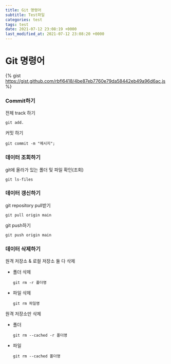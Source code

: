 ```yaml
---
title: Git 명령어
subtitle: Test파일
categories: test
tags: test
date: 2021-07-12 23:08:19 +0000
last_modified_at: 2021-07-12 23:08:20 +0000
---
```

# Git 명령어

{% gist https://gist.github.com/rbfl6418/4be87eb7760e79da58442eb49a96d6ac.js %}


### Commit하기

전체 track 하기

`git add.`

커밋 하기 

`git commit -m "메시지";`

### 데이터 조회하기

git에 올라가 있는 폴더 및 파일 확인(조회)

`git ls-files`

### 데이터 갱신하기

git repository pull받기

`git pull origin main`

git push하기

`git push origin main`

### 데이터 삭제하기

원격 저장소 & 로컬 저장소  둘 다 삭제

- 폴더 삭제

    `git rm -r 폴더명`

- 파일 삭제

    `git rm 파일명`

원격 저장소만 삭제

- 폴더

    `git rm --cached -r 폴더명`

- 파일

    `git rm --cached 폴더명`

[](https://mungto.tistory.com/187)
